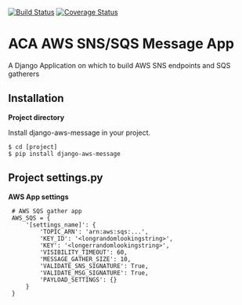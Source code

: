 [![Build Status](https://api.travis-ci.org/uw-it-aca/django-aws-message.svg?branch=master)](https://travis-ci.org/uw-it-aca/django-aws-message)
[![Coverage Status](https://coveralls.io/repos/uw-it-aca/django-aws-message/badge.png?branch=master)](https://coveralls.io/r/uw-it-aca/django-aws-message?branch=master)

ACA AWS SNS/SQS Message App
===========================

A Django Application on which to build AWS SNS endpoints and SQS gatherers

Installation
------------

**Project directory**

Install django-aws-message in your project.

    $ cd [project]
    $ pip install django-aws-message

Project settings.py
------------------

**AWS App settings**

     # AWS SQS gather app
     AWS_SQS = {
         '[settings_name]': {
             'TOPIC_ARN': 'arn:aws:sqs:...',
             'KEY_ID': '<longrandomlookingstring>',
             'KEY': '<longerrandomlookingstring>',
             'VISIBILITY_TIMEOUT': 60,
             'MESSAGE_GATHER_SIZE': 10,
             'VALIDATE_SNS_SIGNATURE': True,
             'VALIDATE_MSG_SIGNATURE': True,
             'PAYLOAD_SETTINGS': {}
         }
     }
